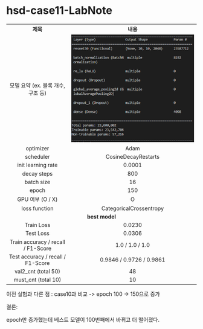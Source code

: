 # hsd-case11-LabNote

<table style="border: 2px; text-align:center;">
  <tr style="font-weight: bold;, font-size: 30px;">
    <td> 제목 </td>
    <td> 내용 </td>
  </tr>
  <tr>
    <td> 모델 요약 (ex. 블록 개수, 구조 등) </td>
    <td> <img src="image/hsd-image-20221030-mymodel2.png"> </td>
  </tr>
  <tr>
    <td> optimizer </td>
    <td> Adam </td>
  </tr>
  <tr>
    <td> scheduler </td>
    <td> CosineDecayRestarts </td>
  </tr>
  <tr>
    <td> init learning rate </td>
    <td> 0.0001 </td>
  </tr>
  <tr>
    <td> decay steps </td>
    <td> 800 </td>
  </tr>
  <tr>
    <td> batch size </td>
    <td> 16 </td>
  </tr>
  <tr>
    <td> epoch </td>
    <td> 150 </td>
  </tr>
  <tr>
    <td> GPU 여부 (O / X) </td>
    <td> O </td>
  </tr>
  <tr>
    <td> loss function </td>
    <td> CategoricalCrossentropy </td>
  </tr>
  <tr>
    <td colspan="2" style="font-weight: bold;, font-size: 30px;"> best model </td>
  </tr>
  <tr>
    <td> Train Loss </td>
    <td> 0.0230 </td>
  </tr>
  <tr>
    <td> Test Loss </td>
    <td> 0.0306 </td>
  </tr>
  <tr>
    <td> Train accuracy / recall / F1-Score </td>
    <td> 1.0 / 1.0 / 1.0 </td>
  </tr>
  <tr>
    <td> Test accuracy / recall / F1-Score </td>
    <td> 0.9846 / 0.9726 / 0.9861 </td>
  </tr>
  <tr>
    <td> val2_cnt (total 50) </td>
    <td> 48 </td>
  </tr>
  <tr>
    <td> must_cnt (total 10) </td>
    <td> 10 </td>
  </tr>
</table>






이전 실험과 다른 점 : case10과 비교 -> epoch 100 -> 150으로 증가

결론: 

epoch만 증가했는데 베스트 모델이 100번째에서 바뀌고 더 떨어졌다.
